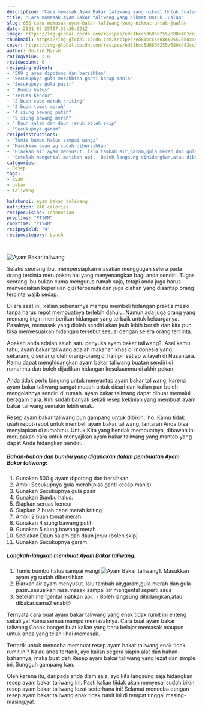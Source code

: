 ```yaml
---
description: "Cara memasak Ayam Bakar taliwang yang nikmat Untuk Jualan"
title: "Cara memasak Ayam Bakar taliwang yang nikmat Untuk Jualan"
slug: 658-cara-memasak-ayam-bakar-taliwang-yang-nikmat-untuk-jualan
date: 2021-03-25T07:33:30.921Z
image: https://img-global.cpcdn.com/recipes/ed81bcc5d6866255/680x482cq70/ayam-bakar-taliwang-foto-resep-utama.jpg
thumbnail: https://img-global.cpcdn.com/recipes/ed81bcc5d6866255/680x482cq70/ayam-bakar-taliwang-foto-resep-utama.jpg
cover: https://img-global.cpcdn.com/recipes/ed81bcc5d6866255/680x482cq70/ayam-bakar-taliwang-foto-resep-utama.jpg
author: Dollie Marsh
ratingvalue: 3.6
reviewcount: 6
recipeingredient:
- "500 g ayam dipotong dan bersihkan"
- "Secukupnya gula merahbisa ganti kecap manis"
- "Secukupnya gula pasir"
- " Bumbu halus"
- "seruas kencur"
- "2 buah cabe merah kriting"
- "2 buah tomat merah"
- "4 siung bawang putih"
- "5 siung bawang merah"
- " Daun salam dan daun jeruk boleh skip"
- "Secukupnya garam"
recipeinstructions:
- "Tumis bumbu halus sampai wangi"
- "Masukkan ayam yg sudah dibersihkan"
- "Biarkan air ayam menyusut..lalu tambah air,garam,gula merah dan gula pasir..sesuaikan rasa.masak sampai air mengental seperti saus"
- "Setelah mengental matikan api.. Boleh langsung dihidangkan,atau dibakar.sama2 enak😉"
categories:
- Resep
tags:
- ayam
- bakar
- taliwang

katakunci: ayam bakar taliwang 
nutrition: 240 calories
recipecuisine: Indonesian
preptime: "PT10M"
cooktime: "PT54M"
recipeyield: "4"
recipecategory: Lunch

---
```



![Ayam Bakar taliwang](https://img-global.cpcdn.com/recipes/ed81bcc5d6866255/680x482cq70/ayam-bakar-taliwang-foto-resep-utama.jpg)

Selaku seorang ibu, mempersiapkan masakan menggugah selera pada orang tercinta merupakan hal yang menyenangkan bagi anda sendiri. Tugas seorang ibu bukan cuma mengurus rumah saja, tetapi anda juga harus menyediakan keperluan gizi terpenuhi dan juga olahan yang disantap orang tercinta wajib sedap.

Di era  saat ini, kalian sebenarnya mampu membeli hidangan praktis meski tanpa harus repot membuatnya terlebih dahulu. Namun ada juga orang yang memang ingin memberikan hidangan yang terbaik untuk keluarganya. Pasalnya, memasak yang diolah sendiri akan jauh lebih bersih dan kita pun bisa menyesuaikan hidangan tersebut sesuai dengan selera orang tercinta. 



Apakah anda adalah salah satu penyuka ayam bakar taliwang?. Asal kamu tahu, ayam bakar taliwang adalah makanan khas di Indonesia yang sekarang disenangi oleh orang-orang di hampir setiap wilayah di Nusantara. Kamu dapat menghidangkan ayam bakar taliwang buatan sendiri di rumahmu dan boleh dijadikan hidangan kesukaanmu di akhir pekan.

Anda tidak perlu bingung untuk menyantap ayam bakar taliwang, karena ayam bakar taliwang sangat mudah untuk dicari dan kalian pun boleh mengolahnya sendiri di rumah. ayam bakar taliwang dapat dibuat memalui beragam cara. Kini sudah banyak sekali resep kekinian yang membuat ayam bakar taliwang semakin lebih enak.

Resep ayam bakar taliwang pun gampang untuk dibikin, lho. Kamu tidak usah repot-repot untuk membeli ayam bakar taliwang, lantaran Anda bisa menyiapkan di rumahmu. Untuk Kita yang hendak membuatnya, dibawah ini merupakan cara untuk menyajikan ayam bakar taliwang yang mantab yang dapat Anda hidangkan sendiri.

<!--inarticleads1-->

##### Bahan-bahan dan bumbu yang digunakan dalam pembuatan Ayam Bakar taliwang:

1. Gunakan 500 g ayam dipotong dan bersihkan
1. Ambil Secukupnya gula merah(bisa ganti kecap manis)
1. Gunakan Secukupnya gula pasir
1. Gunakan  Bumbu halus:
1. Siapkan seruas kencur
1. Siapkan 2 buah cabe merah kriting
1. Ambil 2 buah tomat merah
1. Gunakan 4 siung bawang putih
1. Gunakan 5 siung bawang merah
1. Sediakan  Daun salam dan daun jeruk (boleh skip)
1. Gunakan Secukupnya garam




<!--inarticleads2-->

##### Langkah-langkah membuat Ayam Bakar taliwang:

1. Tumis bumbu halus sampai wangi
<img src="https://img-global.cpcdn.com/steps/7ba4f93a15fc669a/160x128cq70/ayam-bakar-taliwang-langkah-memasak-1-foto.jpg" alt="Ayam Bakar taliwang">1. Masukkan ayam yg sudah dibersihkan
1. Biarkan air ayam menyusut..lalu tambah air,garam,gula merah dan gula pasir..sesuaikan rasa.masak sampai air mengental seperti saus
1. Setelah mengental matikan api.. - Boleh langsung dihidangkan,atau dibakar.sama2 enak😉




Ternyata cara buat ayam bakar taliwang yang enak tidak rumit ini enteng sekali ya! Kamu semua mampu memasaknya. Cara buat ayam bakar taliwang Cocok banget buat kalian yang baru belajar memasak maupun untuk anda yang telah lihai memasak.

Tertarik untuk mencoba membuat resep ayam bakar taliwang enak tidak rumit ini? Kalau anda tertarik, ayo kalian segera siapin alat dan bahan-bahannya, maka buat deh Resep ayam bakar taliwang yang lezat dan simple ini. Sungguh gampang kan. 

Oleh karena itu, daripada anda diam saja, ayo kita langsung saja hidangkan resep ayam bakar taliwang ini. Pasti kalian tiidak akan menyesal sudah bikin resep ayam bakar taliwang lezat sederhana ini! Selamat mencoba dengan resep ayam bakar taliwang enak tidak rumit ini di tempat tinggal masing-masing,ya!.

